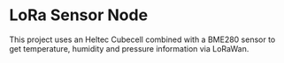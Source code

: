 # LoRa Sensor Node

This project uses an Heltec Cubecell combined with a BME280 sensor to get
temperature, humidity and pressure information via LoRaWan.
